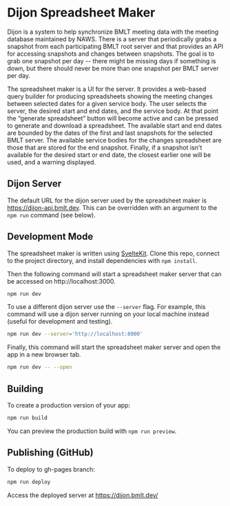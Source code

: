 # Dijon Spreadsheet Maker

Dijon is a system to help synchronize BMLT meeting data with the meeting database maintained by NAWS.  There is a server that periodically grabs a snapshot from each participating BMLT root server and that provides an API for accessing snapshots and changes between snapshots.  The goal is to grab one snapshot per day -- there might be missing days if something is down, but there should never be more than one snapshot per BMLT server per day.

The spreadsheet maker is a UI for the server.  It provides a web-based query builder for producing spreadsheets showing the meeting changes between selected dates for a given service body.  The user selects the server, the desired start and end dates, and the service body.  At that point the “generate spreadsheet” button will become active and can be pressed to generate and download a spreadsheet.  The available start and end dates are bounded by the dates of the first and last snapshots for the selected BMLT server.  The available service bodies for the changes spreadsheet are those that are stored for the end snapshot.  Finally, if a snapshot isn't available for the desired start or end date, the closest earlier one will be used, and a warning displayed.

## Dijon Server

The default URL for the dijon server used by the spreadsheet maker is https://dijon-api.bmlt.dev. This can be overridden with an argument to the `npm run` command (see below).

## Development Mode

The spreadsheet maker is written using [SvelteKit](https://kit.svelte.dev/docs/introduction).  Clone this repo, connect to the project directory, and install dependencies with `npm install`.

Then the following command will start a spreadsheet maker server that can be accessed on http://localhost:3000.

```bash
npm run dev
```
To use a different dijon server use the `--server` flag. For example, this command will use a dijon server running on your local machine instead (useful for development and testing).

```bash
npm run dev --server='http://localhost:8000'
```

Finally, this command will start the spreadsheet maker server and open the app in a new browser tab.
```bash
npm run dev -- --open
```

## Building

To create a production version of your app:

```bash
npm run build
```

You can preview the production build with `npm run preview`.


## Publishing (GitHub)

To deploy to gh-pages branch:

```bash
npm run deploy
```
Access the deployed server at https://dijon.bmlt.dev/
